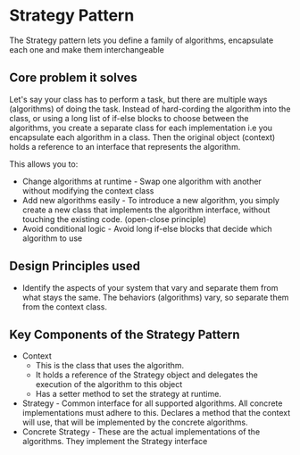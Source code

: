 # Strategy Pattern
 The Strategy pattern lets you define a family of algorithms, encapsulate each one and make them interchangeable
 
## Core problem it solves
Let's say your class has to perform a task, but there are multiple ways (algorithms) of doing the task. Instead of hard-cording the algorithm
into the class, or using a long list of if-else blocks to choose between the algorithms, you create a separate class for each 
implementation i.e you encapsulate each algorithm in a class. Then the original object (context) holds a reference to an interface that
represents the algorithm.

This allows you to: 
  - Change algorithms at runtime - Swap one algorithm with another without modifying the context class
  - Add new algorithms easily - To introduce a new algorithm, you simply create a new class that implements the algorithm interface, without touching the existing code. (open-close principle)
  - Avoid conditional logic - Avoid long if-else blocks that decide which algorithm to use


## Design Principles used
 - Identify the aspects of your system that vary and separate them from what stays the same. The behaviors (algorithms) vary, so separate them from the context class.


## Key Components of the Strategy Pattern
- Context 
  - This is the class that uses the algorithm. 
  - It holds a reference of the Strategy object and delegates the execution of the algorithm to this object
  - Has a setter method to set the strategy at runtime.
- Strategy - Common interface for all supported algorithms. All concrete implementations must adhere to this. Declares a method that the context will use, that will be implemented by the concrete algorithms.
- Concrete Strategy - These are the actual implementations of the algorithms. They implement the Strategy interface